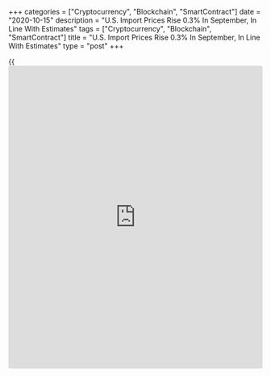 +++
categories = ["Cryptocurrency", "Blockchain", "SmartContract"]
date = "2020-10-15"
description = "U.S. Import Prices Rise 0.3% In September, In Line With Estimates"
tags = ["Cryptocurrency", "Blockchain", "SmartContract"]
title = "U.S. Import Prices Rise 0.3% In September, In Line With Estimates"
type = "post"
+++

{{<iframe id="large-banner" src="https://www.bounty.group/#slide=5.0" width="100%" height="600" scrolling="no" style="border: 0px solid rgb(216, 221, 230); border-radius: 3px;">}}

A report released by the Labor Department on Thursday showed import
prices in the U.S. increased in line with economist estimates in the
month of September.

The Labor Department said import prices rose by 0.3 percent in September
after jumping by an upwardly revised 1.0 percent in August.

Economists had expected import prices to rise by 0.3 percent compared to
the 0.9 percent increase originally reported for the previous month.

The uptick in import prices came despite a sharp pullback in prices for
fuel imports, which tumbled by 2.9 percent in September after surging up
by 3.9 percent in August.

Prices for non-fuel imports advanced by 0.6 percent in September after
climbing by 0.7 percent in August, with the continued increase primarily
driven by higher prices for non-fuel industrial supplies and materials.

The report also said export prices climbed by 0.6 percent following the
0.5 percent advance seen in August. Export prices were expected to
increase by 0.4 percent.

The stronger than expected export price growth came as prices for
agricultural exports jumped by 2.7 percent in September after slumping
by 2.3 percent in August.

Higher prices for soybeans, corn, fruit, cotton, wheat, nuts, and meat
more than offset lower prices for dairy products and egg, leading to the
biggest increase in prices for agricultural exports since December 2018.

Prices for non-agricultural exports also rose by 0.3 percent in
September after climbing by 0.8 percent in the previous month.

Despite another monthly increase, import prices in September were down
by 1.1 percent compared to the same month a year ago. Export prices were
down by 1.8 percent year-over-year.

For comments and feedback [contact](https://www.playgroundfx.com/contact/): editorial@rtt[news](https://www.letsplayfx.com/blog/forex-news-website/).com

[Economic News][1]

 **What parts of the world are seeing the best (and worst) economic
performances lately? Click[here][2] to check out our [Econ Scorecard][2]
and find out! See up-to-the-moment [ranking](https://www.playgroundfx.com/blog/crypto-exchange-ranking/)s for the best and worst
performers in [GDP][3], [unemployment rate][4], [inflation][5] and much
more.**

   1. www.rtt[news](https://www.letsplayfx.com/blog/forex-news-website/).com/Content/EconomicNews.aspx
   2. www.rtt[news](https://www.letsplayfx.com/blog/forex-news-website/).com/economic-scorecard/world-rank/industrial-production/highest-performance.aspx
   3. www.rtt[news](https://www.letsplayfx.com/blog/forex-news-website/).com/economic-scorecard/world-rank/GDP/highest-performance.aspx
   4. www.rtt[news](https://www.letsplayfx.com/blog/forex-news-website/).com/economic-scorecard/world-rank/unemployment-rate/lowest-performance.aspx
   5. www.rtt[news](https://www.letsplayfx.com/blog/forex-news-website/).com/economic-scorecard/world-rank/CPI/highest-performance.aspx